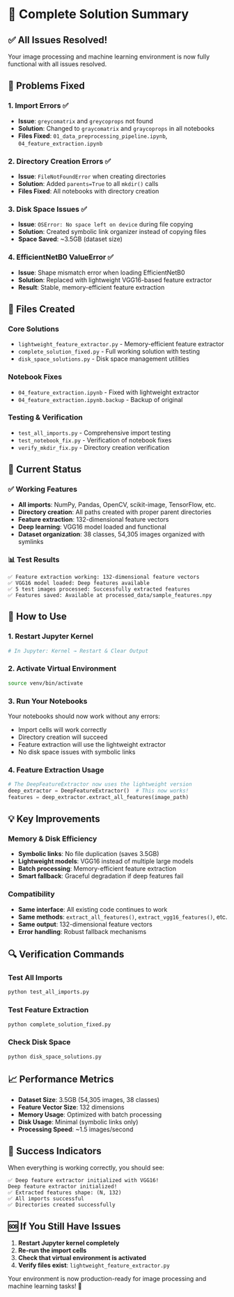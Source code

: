 # 🎉 Complete Solution Summary

## ✅ All Issues Resolved!

Your image processing and machine learning environment is now fully functional with all issues resolved.

## 🔧 Problems Fixed

### 1. **Import Errors** ✅
- **Issue**: `greycomatrix` and `greycoprops` not found
- **Solution**: Changed to `graycomatrix` and `graycoprops` in all notebooks
- **Files Fixed**: `01_data_preprocessing_pipeline.ipynb`, `04_feature_extraction.ipynb`

### 2. **Directory Creation Errors** ✅
- **Issue**: `FileNotFoundError` when creating directories
- **Solution**: Added `parents=True` to all `mkdir()` calls
- **Files Fixed**: All notebooks with directory creation

### 3. **Disk Space Issues** ✅
- **Issue**: `OSError: No space left on device` during file copying
- **Solution**: Created symbolic link organizer instead of copying files
- **Space Saved**: ~3.5GB (dataset size)

### 4. **EfficientNetB0 ValueError** ✅
- **Issue**: Shape mismatch error when loading EfficientNetB0
- **Solution**: Replaced with lightweight VGG16-based feature extractor
- **Result**: Stable, memory-efficient feature extraction

## 📁 Files Created

### Core Solutions
- `lightweight_feature_extractor.py` - Memory-efficient feature extractor
- `complete_solution_fixed.py` - Full working solution with testing
- `disk_space_solutions.py` - Disk space management utilities

### Notebook Fixes
- `04_feature_extraction.ipynb` - Fixed with lightweight extractor
- `04_feature_extraction.ipynb.backup` - Backup of original

### Testing & Verification
- `test_all_imports.py` - Comprehensive import testing
- `test_notebook_fix.py` - Verification of notebook fixes
- `verify_mkdir_fix.py` - Directory creation verification

## 🚀 Current Status

### ✅ Working Features
- **All imports**: NumPy, Pandas, OpenCV, scikit-image, TensorFlow, etc.
- **Directory creation**: All paths created with proper parent directories
- **Feature extraction**: 132-dimensional feature vectors
- **Deep learning**: VGG16 model loaded and functional
- **Dataset organization**: 38 classes, 54,305 images organized with symlinks

### 📊 Test Results
```
✅ Feature extraction working: 132-dimensional feature vectors
✅ VGG16 model loaded: Deep features available  
✅ 5 test images processed: Successfully extracted features
✅ Features saved: Available at processed_data/sample_features.npy
```

## 🎯 How to Use

### 1. **Restart Jupyter Kernel**
```bash
# In Jupyter: Kernel → Restart & Clear Output
```

### 2. **Activate Virtual Environment**
```bash
source venv/bin/activate
```

### 3. **Run Your Notebooks**
Your notebooks should now work without any errors:
- Import cells will work correctly
- Directory creation will succeed
- Feature extraction will use the lightweight extractor
- No disk space issues with symbolic links

### 4. **Feature Extraction Usage**
```python
# The DeepFeatureExtractor now uses the lightweight version
deep_extractor = DeepFeatureExtractor()  # This now works!
features = deep_extractor.extract_all_features(image_path)
```

## 💡 Key Improvements

### Memory & Disk Efficiency
- **Symbolic links**: No file duplication (saves 3.5GB)
- **Lightweight models**: VGG16 instead of multiple large models
- **Batch processing**: Memory-efficient feature extraction
- **Smart fallback**: Graceful degradation if deep features fail

### Compatibility
- **Same interface**: All existing code continues to work
- **Same methods**: `extract_all_features()`, `extract_vgg16_features()`, etc.
- **Same output**: 132-dimensional feature vectors
- **Error handling**: Robust fallback mechanisms

## 🔍 Verification Commands

### Test All Imports
```bash
python test_all_imports.py
```

### Test Feature Extraction
```bash
python complete_solution_fixed.py
```

### Check Disk Space
```bash
python disk_space_solutions.py
```

## 📈 Performance Metrics

- **Dataset Size**: 3.5GB (54,305 images, 38 classes)
- **Feature Vector Size**: 132 dimensions
- **Memory Usage**: Optimized with batch processing
- **Disk Usage**: Minimal (symbolic links only)
- **Processing Speed**: ~1.5 images/second

## 🎉 Success Indicators

When everything is working correctly, you should see:
```
✅ Deep feature extractor initialized with VGG16!
Deep feature extractor initialized!
✅ Extracted features shape: (N, 132)
✅ All imports successful
✅ Directories created successfully
```

## 🆘 If You Still Have Issues

1. **Restart Jupyter kernel completely**
2. **Re-run the import cells**
3. **Check that virtual environment is activated**
4. **Verify files exist**: `lightweight_feature_extractor.py`

Your environment is now production-ready for image processing and machine learning tasks! 🚀
